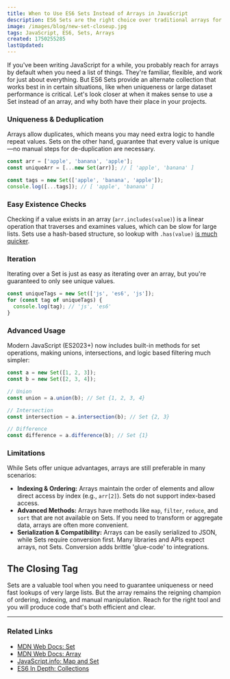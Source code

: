 ```yaml
---
title: When to Use ES6 Sets Instead of Arrays in JavaScript
description: ES6 Sets are the right choice over traditional arrays for unique value storage and fast lookups, and why arrays remain essential for most list operations.
image: /images/blog/new-set-closeup.jpg
tags: JavaScript, ES6, Sets, Arrays
created: 1750255285
lastUpdated:
---
```


If you've been writing JavaScript for a while, you probably reach for arrays by default when you need a list of things. They're familiar, flexible, and work for just about everything. But ES6 Sets provide an alternate collection that works best in in certain situations, like when uniqueness or large dataset performance is critical. Let's look closer at when it makes sense to use a Set instead of an array, and why both have their place in your projects.

### Uniqueness & Deduplication

Arrays allow duplicates, which means you may need extra logic to handle repeat values. Sets on the other hand, guarantee that every value is unique—no manual steps for de-duplication are necessary. 

```js
const arr = ['apple', 'banana', 'apple'];
const uniqueArr = [...new Set(arr)]; // [ 'apple', 'banana' ]

const tags = new Set(['apple', 'banana', 'apple']);
console.log([...tags]); // [ 'apple', 'banana' ]
```

### Easy Existence Checks

Checking if a value exists in an array (`arr.includes(value)`) is a linear operation that traverses and examines values, which can be slow for large lists. Sets use a hash-based structure, so lookup with `.has(value)` [is much quicker](https://github.com/anvaka/set-vs-object).

### Iteration

Iterating over a Set is just as easy as iterating over an array, but you're guaranteed to only see unique values.

```js
const uniqueTags = new Set(['js', 'es6', 'js']);
for (const tag of uniqueTags) {
  console.log(tag); // 'js', 'es6'
}
```

### Advanced Usage

Modern JavaScript (ES2023+) now includes built-in methods for set operations, making unions, intersections, and logic based filtering much simpler:

```js
const a = new Set([1, 2, 3]);
const b = new Set([2, 3, 4]);

// Union
const union = a.union(b); // Set {1, 2, 3, 4}

// Intersection
const intersection = a.intersection(b); // Set {2, 3}

// Difference
const difference = a.difference(b); // Set {1}
```

### Limitations

While Sets offer unique advantages, arrays are still preferable in many scenarios:
- **Indexing & Ordering:** Arrays maintain the order of elements and allow direct access by index (e.g., `arr[2]`). Sets do not support index-based access.
- **Advanced Methods:** Arrays have methods like `map`, `filter`, `reduce`, and `sort` that are not available on Sets. If you need to transform or aggregate data, arrays are often more convenient.
- **Serialization & Compatibility:** Arrays can be easily serialized to JSON, while Sets require conversion first. Many libraries and APIs expect arrays, not Sets. Conversion adds brittle 'glue-code' to integrations.

## The Closing Tag

Sets are a valuable tool when you need to guarantee uniqueness or need fast lookups of very large lists. But the array remains the reigning champion of ordering, indexing, and manual manipulation. Reach for the right tool and you will produce code that's both efficient and clear.

---

### Related Links
- [MDN Web Docs: Set](https://developer.mozilla.org/en-US/docs/Web/JavaScript/Reference/Global_Objects/Set)
- [MDN Web Docs: Array](https://developer.mozilla.org/en-US/docs/Web/JavaScript/Reference/Global_Objects/Array)
- [JavaScript.info: Map and Set](https://javascript.info/map-set)
- [ES6 In Depth: Collections](https://hacks.mozilla.org/2015/06/es6-in-depth-collections/)

